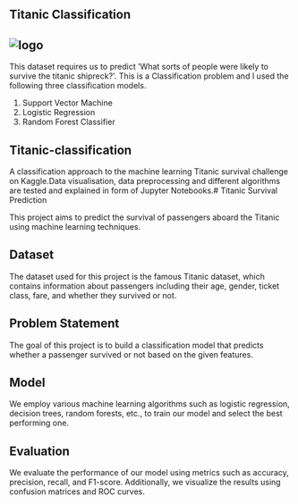 ## Titanic Classification 

## ![logo](https://github.com/Rohitbachchhe17/titanic_classification/assets/163370274/74cca64e-81d2-4153-b35e-f7d80dfef8e6)

This dataset requires us to predict 'What sorts of people were likely to survive the titanic shipreck?'. This is a Classification problem and I used the following three classification models.

1. Support Vector Machine
2. Logistic Regression
3. Random Forest Classifier


## Titanic-classification

A classification approach to the machine learning Titanic survival challenge on Kaggle.Data visualisation, data preprocessing and different algorithms are tested and explained in form of Jupyter Notebooks.# Titanic Survival Prediction

This project aims to predict the survival of passengers aboard the Titanic using machine learning techniques.

## Dataset

The dataset used for this project is the famous Titanic dataset, which contains information about passengers including their age, gender, ticket class, fare, and whether they survived or not.

## Problem Statement

The goal of this project is to build a classification model that predicts whether a passenger survived or not based on the given features.

## Model

We employ various machine learning algorithms such as logistic regression, decision trees, random forests, etc., to train our model and select the best performing one.

## Evaluation

We evaluate the performance of our model using metrics such as accuracy, precision, recall, and F1-score. Additionally, we visualize the results using confusion matrices and ROC curves.



